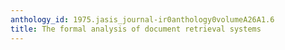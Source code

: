 ```yaml
---
anthology_id: 1975.jasis_journal-ir0anthology0volumeA26A1.6
title: The formal analysis of document retrieval systems
---
```

